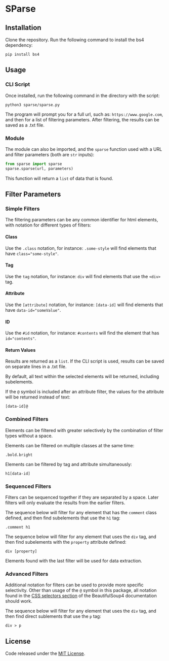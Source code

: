 # SParse
## Installation
Clone the repository. Run the following command to install the bs4 dependency:
```
pip install bs4
```

## Usage
### CLI Script
Once installed, run the following command in the directory with the script:
```
python3 sparse/sparse.py
```

The program will prompt you for a full url, such as: `https://www.google.com`, and then for a list of filtering parameters. After filtering, the results can be saved as a .txt file.

### Module
The module can also be imported, and the `sparse` function used with a URL and filter parameters (both are `str` inputs):
```python
from sparse import sparse
sparse.sparse(url, parameters)
```
This function will return a `list` of data that is found.

## Filter Parameters
### Simple Filters
The filtering parameters can be any common identifier for html elements, with notation for different types of filters:

#### Class
Use the `.class` notation, for instance:
`.some-style` will find elements that have `class="some-style"`.

#### Tag
Use the `tag` notation, for instance:
`div` will find elements that use the `<div>` tag.

#### Attribute
Use the `[attribute]` notation, for instance:
`[data-id]` will find elements that have `data-id="someValue"`.

#### ID
Use the `#id` notation, for instance:
`#contents` will find the element that has `id="contents"`.

#### Return Values
Results are returned as a `list`. If the CLI script is used, results can be saved on separate lines in a .txt file.

By default, all text within the selected elements will be returned, including subelements.

If the `@` symbol is included after an attribute filter, the values for the attribute will be returned instead of text:
```
[data-id]@
```

### Combined Filters
Elements can be filtered with greater selectively by the combination of filter types without a space.

Elements can be filtered on multiple classes at the same time:
```
.bold.bright
```

Elements can be filtered by tag and attribute simultaneously:
```
h1[data-id]
```

### Sequenced Filters
Filters can be sequenced together if they are separated by a space. Later filters will only evaluate the results from the earlier filters.

The sequence below will filter for any element that has the `comment` class defined, and then find subelements that use the `h1` tag:
```
.comment h1
```

The sequence below will filter for any element that uses the `div` tag, and then find subelements with the `property` attribute defined:
```
div [property]
```

Elements found with the last filter will be used for data extraction.

### Advanced Filters
Additional notation for filters can be used to provide more specific selectivity. Other than usage of the `@` symbol in this package, all notation found in the [CSS selectors section](http://beautiful-soup-4.readthedocs.io/en/latest/#css-selectors) of the BeautifulSoup4 documentation should work.

The sequence below will filter for any element that uses the `div` tag, and then find direct sublements that use the `p` tag:
```
div > p
```

## License
Code released under the [MIT License](LICENSE.txt).

